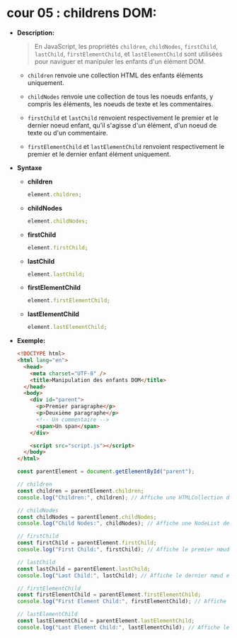 # cour 05 : **childrens DOM:**

- **Description:**

  > En JavaScript, les propriétés `children`, `childNodes`, `firstChild`, `lastChild`, `firstElementChild`, et `lastElementChild` sont utilisées pour naviguer et manipuler les enfants d'un élément DOM.

  - `children` renvoie une collection HTML des enfants éléments uniquement.

  - `childNodes` renvoie une collection de tous les noeuds enfants, y compris les éléments, les noeuds de texte et les commentaires.

  - `firstChild` et `lastChild` renvoient respectivement le premier et le dernier noeud enfant, qu'il s'agisse d'un élément, d'un noeud de texte ou d'un commentaire.

  - `firstElementChild` et `lastElementChild` renvoient respectivement le premier et le dernier enfant élément uniquement.

- **Syntaxe**

  - **children**
    ```javascript
    element.children;
    ```
  - **childNodes**
    ```javascript
    element.childNodes;
    ```
  - **firstChild**
    ```javascript
    element.firstChild;
    ```
  - **lastChild**
    ```javascript
    element.lastChild;
    ```
  - **firstElementChild**
    ```javascript
    element.firstElementChild;
    ```
  - **lastElementChild**
    ```javascript
    element.lastElementChild;
    ```

- **Exemple:**

  ```html
  <!DOCTYPE html>
  <html lang="en">
    <head>
      <meta charset="UTF-8" />
      <title>Manipulation des enfants DOM</title>
    </head>
    <body>
      <div id="parent">
        <p>Premier paragraphe</p>
        <p>Deuxième paragraphe</p>
        <!-- Un commentaire -->
        <span>Un span</span>
      </div>

      <script src="script.js"></script>
    </body>
  </html>
  ```

  ```javascript
  const parentElement = document.getElementById("parent");

  // children
  const children = parentElement.children;
  console.log("Children:", children); // Affiche une HTMLCollection des éléments enfants (les deux <p> et <span>)

  // childNodes
  const childNodes = parentElement.childNodes;
  console.log("Child Nodes:", childNodes); // Affiche une NodeList de tous les nœuds enfants (incluant les nœuds de texte et les commentaires)

  // firstChild
  const firstChild = parentElement.firstChild;
  console.log("First Child:", firstChild); // Affiche le premier nœud enfant (souvent un nœud de texte s'il y a des espaces)

  // lastChild
  const lastChild = parentElement.lastChild;
  console.log("Last Child:", lastChild); // Affiche le dernier nœud enfant (souvent un nœud de texte s'il y a des espaces)

  // firstElementChild
  const firstElementChild = parentElement.firstElementChild;
  console.log("First Element Child:", firstElementChild); // Affiche le premier élément enfant (le premier <p>)

  // lastElementChild
  const lastElementChild = parentElement.lastElementChild;
  console.log("Last Element Child:", lastElementChild); // Affiche le dernier élément enfant (<span>)
  ```
